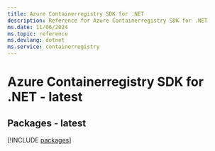 ```yaml
---
title: Azure Containerregistry SDK for .NET
description: Reference for Azure Containerregistry SDK for .NET
ms.date: 11/06/2024
ms.topic: reference
ms.devlang: dotnet
ms.service: containerregistry
---
```

# Azure Containerregistry SDK for .NET - latest
## Packages - latest
[!INCLUDE [packages](containerregistry-index.md)]